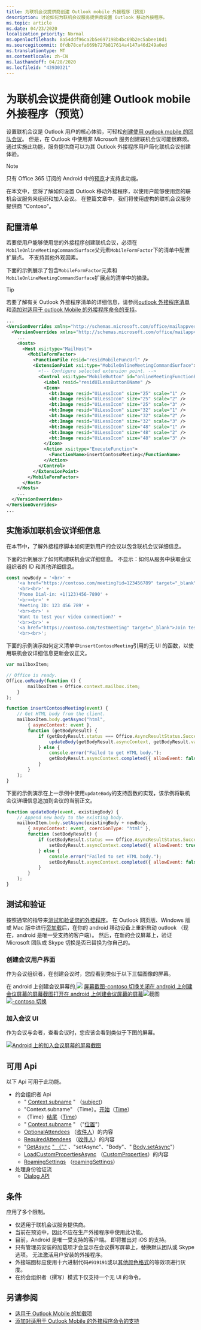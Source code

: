 ```yaml
---
title: 为联机会议提供商创建 Outlook mobile 外接程序（预览）
description: 讨论如何为联机会议服务提供商设置 Outlook 移动外接程序。
ms.topic: article
ms.date: 04/23/2020
localization_priority: Normal
ms.openlocfilehash: 8a54ddf96ca2b5e697198b4bc69b2ec5abee10d1
ms.sourcegitcommit: 0fdb78cefa669b727b817614a4147a46d249a0ed
ms.translationtype: MT
ms.contentlocale: zh-CN
ms.lasthandoff: 04/28/2020
ms.locfileid: "43930321"
---
```

# <a name="create-an-outlook-mobile-add-in-for-an-online-meeting-provider-preview"></a>为联机会议提供商创建 Outlook mobile 外接程序（预览）

设置联机会议是 Outlook 用户的核心体验，可轻松[创建使用 outlook mobile 的团队会议](/microsoftteams/teams-add-in-for-outlook)。 但是，在 Outlook 中使用非 Microsoft 服务创建联机会议可能很麻烦。 通过实施此功能，服务提供商可以为其 Outlook 外接程序用户简化联机会议创建体验。

> [!NOTE]
> 只有 Office 365 订阅的 Android 中的[预览](../reference/objectmodel/preview-requirement-set/outlook-requirement-set-preview.md)才支持此功能。

在本文中，您将了解如何设置 Outlook 移动外接程序，以使用户能够使用您的联机会议服务来组织和加入会议。 在整篇文章中，我们将使用虚构的联机会议服务提供商 "Contoso"。

## <a name="configure-the-manifest"></a>配置清单

若要使用户能够使用您的外接程序创建联机会议，必须在`MobileOnlineMeetingCommandSurface`父元素`MobileFormFactor`下的清单中配置扩展点。 不支持其他外观因素。

下面的示例展示了包含`MobileFormFactor`元素和`MobileOnlineMeetingCommandSurface`扩展点的清单中的摘录。

> [!TIP]
> 若要了解有关 Outlook 外接程序清单的详细信息，请参阅[outlook 外接程序清单](manifests.md)和[添加对适用于 outlook Mobile 的外接程序命令的支持](add-mobile-support.md)。

```xml
...
<VersionOverrides xmlns="http://schemas.microsoft.com/office/mailappversionoverrides" xsi:type="VersionOverridesV1_0">
  <VersionOverrides xmlns="http://schemas.microsoft.com/office/mailappversionoverrides/1.1" xsi:type="VersionOverridesV1_1">
    ...
    <Hosts>
      <Host xsi:type="MailHost">
        <MobileFormFactor>
          <FunctionFile resid="residMobileFuncUrl" />
          <ExtensionPoint xsi:type="MobileOnlineMeetingCommandSurface">
            <!-- Configure selected extension point. -->
            <Control xsi:type="MobileButton" id="onlineMeetingFunctionButton">
              <Label resid="residUILessButton0Name" />
              <Icon>
                <bt:Image resid="UiLessIcon" size="25" scale="1" />
                <bt:Image resid="UiLessIcon" size="25" scale="2" />
                <bt:Image resid="UiLessIcon" size="25" scale="3" />
                <bt:Image resid="UiLessIcon" size="32" scale="1" />
                <bt:Image resid="UiLessIcon" size="32" scale="2" />
                <bt:Image resid="UiLessIcon" size="32" scale="3" />
                <bt:Image resid="UiLessIcon" size="48" scale="1" />
                <bt:Image resid="UiLessIcon" size="48" scale="2" />
                <bt:Image resid="UiLessIcon" size="48" scale="3" />
              </Icon>
              <Action xsi:type="ExecuteFunction">
                <FunctionName>insertContosoMeeting</FunctionName>
              </Action>
            </Control>
          </ExtensionPoint>
        </MobileFormFactor>
      </Host>
    </Hosts>
    ...
  </VersionOverrides>
</VersionOverrides>
...
```

## <a name="implement-adding-online-meeting-details"></a>实施添加联机会议详细信息

在本节中，了解外接程序脚本如何更新用户的会议以包含联机会议详细信息。

下面的示例展示了如何构建联机会议详细信息。 不显示：如何从服务中获取会议组织者的 ID 和其他详细信息。

```js
const newBody = '<br>' +
    '<a href="https://contoso.com/meeting?id=123456789" target="_blank">Join Contoso meeting</a>' +
    '<br><br>' +
    'Phone Dial-in: +1(123)456-7890' +
    '<br><br>' +
    'Meeting ID: 123 456 789' +
    '<br><br>' +
    'Want to test your video connection?' +
    '<br><br>' +
    '<a href="https://contoso.com/testmeeting" target="_blank">Join test meeting</a>' +
    '<br><br>';
```

下面的示例演示如何定义清单中`insertContosoMeeting`引用的无 UI 的函数，以使用联机会议详细信息更新会议正文。

```js
var mailboxItem;

// Office is ready.
Office.onReady(function () {
        mailboxItem = Office.context.mailbox.item;
    }
);

function insertContosoMeeting(event) {
    // Get HTML body from the client.
    mailboxItem.body.getAsync("html",
        { asyncContext: event },
        function (getBodyResult) {
            if (getBodyResult.status === Office.AsyncResultStatus.Succeeded) {
                updateBody(getBodyResult.asyncContext, getBodyResult.value);
            } else {
                console.error("Failed to get HTML body.");
                getBodyResult.asyncContext.completed({ allowEvent: false });
            }
        }
    );
}
```

下面的示例演示在上一示例中使用`updateBody`的支持函数的实现，该示例将联机会议详细信息追加到会议的当前正文。

```js
function updateBody(event, existingBody) {
    // Append new body to the existing body.
    mailboxItem.body.setAsync(existingBody + newBody,
        { asyncContext: event, coercionType: "html" },
        function (setBodyResult) {
            if (setBodyResult.status === Office.AsyncResultStatus.Succeeded) {
                setBodyResult.asyncContext.completed({ allowEvent: true });
            } else {
                console.error("Failed to set HTML body.");
                setBodyResult.asyncContext.completed({ allowEvent: false });
            }
        }
    );
}
```

## <a name="testing-and-validation"></a>测试和验证

按照通常的指导来[测试和验证您的外接程序](testing-and-tips.md)。 在 Outlook 网页版、Windows 版或 Mac 版中进行[旁加载](sideload-outlook-add-ins-for-testing.md)后，在你的 android 移动设备上重新启动 outlook （现在，android 是唯一受支持的客户端）。 然后，在新的会议屏幕上，验证 Microsoft 团队或 Skype 切换是否已替换为你自己的。

### <a name="create-meeting-ui"></a>创建会议用户界面

作为会议组织者，在创建会议时，您应看到类似于以下三幅图像的屏幕。

在 android 上创建会议屏幕的[ ![](../images/outlook-android-create-online-meeting-load.png)](../images/outlook-android-create-online-meeting-load-expanded.png#lightbox) [屏幕截图-contoso 切换关闭在 android 上创建会议屏幕的屏幕截图打开在 android 上创建会议屏幕的屏幕![](../images/outlook-android-create-online-meeting-off.png)](../images/outlook-android-create-online-meeting-off-expanded.png#lightbox)截图[ ![-contoso 切换](../images/outlook-android-create-online-meeting-on.png)](../images/outlook-android-create-online-meeting-on-expanded.png#lightbox)

### <a name="join-meeting-ui"></a>加入会议 UI

作为会议与会者，查看会议时，您应该会看到类似于下图的屏幕。

[![Android 上的加入会议屏幕的屏幕截图](../images/outlook-android-join-online-meeting-view-1.png)](../images/outlook-android-join-online-meeting-view-1-expanded.png#lightbox)

## <a name="available-apis"></a>可用 Api

以下 Api 可用于此功能。

- 约会组织者 Api
  - " [Context.subname](/javascript/api/outlook/office.appointmentcompose?view=outlook-js-preview#subject) " （[subject](/javascript/api/outlook/office.subject?view=outlook-js-preview)）
  - "Context.subname" （Time）。[开始](/javascript/api/outlook/office.appointmentcompose?view=outlook-js-preview#start)（[Time](/javascript/api/outlook/office.time?view=outlook-js-preview)）
  - （Time）[结尾](/javascript/api/outlook/office.appointmentcompose?view=outlook-js-preview#end)（[Time](/javascript/api/outlook/office.time?view=outlook-js-preview)）
  - " [Context.subname](/javascript/api/outlook/office.appointmentcompose?view=outlook-js-preview#location) " （"[位置](/javascript/api/outlook/office.location?view=outlook-js-preview)"）
  - [OptionalAttendees](/javascript/api/outlook/office.appointmentcompose?view=outlook-js-preview#optionalattendees) （[收件人](/javascript/api/outlook/office.recipients?view=outlook-js-preview)）的内容
  - [RequiredAttendees](/javascript/api/outlook/office.appointmentcompose?view=outlook-js-preview#requiredattendees) （[收件人](/javascript/api/outlook/office.recipients?view=outlook-js-preview)）的内容
  - "[GetAsync](/javascript/api/outlook/office.body?view=outlook-js-preview#getasync-coerciontype--options--callback-) [" （"."](/javascript/api/outlook/office.appointmentcompose?view=outlook-js-preview#body) 、"setAsync"、"Body"、" [Body.setAsync](/javascript/api/outlook/office.body?view=outlook-js-preview#setasync-data--options--callback-)"）
  - [LoadCustomPropertiesAsync](/javascript/api/outlook/office.appointmentcompose?view=outlook-js-preview#loadcustompropertiesasync-callback--usercontext-) （[CustomProperties](/javascript/api/outlook/office.customproperties?view=outlook-js-preview)）的内容
  - [RoamingSettings](../reference/objectmodel/preview-requirement-set/office.context.md?view=outlook-js-preview#roamingsettings-roamingsettings) （[roamingSettings](/javascript/api/outlook/office.roamingsettings?view=outlook-js-preview)）
- 处理身份验证流
  - [Dialog API](../develop/dialog-api-in-office-add-ins.md)

## <a name="restrictions"></a>条件

应用了多个限制。

- 仅适用于联机会议服务提供商。
- 当前在预览中，因此不应在生产外接程序中使用此功能。
- 目前，Android 是唯一受支持的客户端。 即将推出对 iOS 的支持。
- 只有管理员安装的加载项才会显示在会议撰写屏幕上，替换默认团队或 Skype 选项。 无法激活用户安装的外接程序。
- 外接端图标应使用十六进制代码`#919191`或以[其他颜色格式](https://convertingcolors.com/hex-color-919191.html)的等效项进行灰度。
- 在约会组织者（撰写）模式下仅支持一个无 UI 的命令。

## <a name="see-also"></a>另请参阅

- [适用于 Outlook Mobile 的加载项](outlook-mobile-addins.md)
- [添加对适用于 Outlook Mobile 的外接程序命令的支持](add-mobile-support.md)
